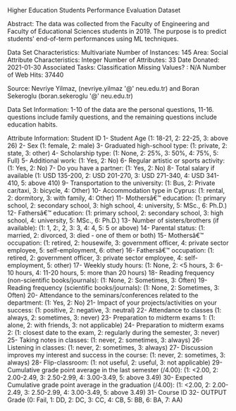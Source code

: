 Higher Education Students Performance Evaluation Dataset

Abstract: The data was collected from the Faculty of Engineering and Faculty of Educational Sciences students in 2019. The purpose is to predict students' end-of-term performances using ML techniques.

Data Set Characteristics:  Multivariate
Number of Instances: 145
Area: Social
Attribute Characteristics: Integer
Number of Attributes: 33
Date Donated: 2021-01-30
Associated Tasks: Classification
Missing Values? : N/A
Number of Web Hits: 37440

Source:
Nevriye Yilmaz, (nevriye.yilmaz '@' neu.edu.tr) and Boran Sekeroglu (boran.sekeroglu '@' neu.edu.tr)

Data Set Information:
1-10 of the data are the personal questions, 11-16. questions include family questions, and the remaining questions include education habits.

Attribute Information:
Student ID
1- Student Age (1: 18-21, 2: 22-25, 3: above 26)
2- Sex (1: female, 2: male)
3- Graduated high-school type: (1: private, 2: state, 3: other)
4- Scholarship type: (1: None, 2: 25%, 3: 50%, 4: 75%, 5: Full)
5- Additional work: (1: Yes, 2: No)
6- Regular artistic or sports activity: (1: Yes, 2: No)
7- Do you have a partner: (1: Yes, 2: No)
8- Total salary if available (1: USD 135-200, 2: USD 201-270, 3: USD 271-340, 4: USD 341-410, 5: above 410)
9- Transportation to the university: (1: Bus, 2: Private car/taxi, 3: bicycle, 4: Other)
10- Accommodation type in Cyprus: (1: rental, 2: dormitory, 3: with family, 4: Other)
11- Mothersâ€™ education: (1: primary school, 2: secondary school, 3: high school, 4: university, 5: MSc., 6: Ph.D.)
12- Fathersâ€™ education: (1: primary school, 2: secondary school, 3: high school, 4: university, 5: MSc., 6: Ph.D.)
13- Number of sisters/brothers (if available): (1: 1, 2:, 2, 3: 3, 4: 4, 5: 5 or above)
14- Parental status: (1: married, 2: divorced, 3: died - one of them or both)
15- Mothersâ€™ occupation: (1: retired, 2: housewife, 3: government officer, 4: private sector employee, 5: self-employment, 6: other)
16- Fathersâ€™ occupation: (1: retired, 2: government officer, 3: private sector employee, 4: self-employment, 5: other)
17- Weekly study hours: (1: None, 2: <5 hours, 3: 6-10 hours, 4: 11-20 hours, 5: more than 20 hours)
18- Reading frequency (non-scientific books/journals): (1: None, 2: Sometimes, 3: Often)
19- Reading frequency (scientific books/journals): (1: None, 2: Sometimes, 3: Often)
20- Attendance to the seminars/conferences related to the department: (1: Yes, 2: No)
21- Impact of your projects/activities on your success: (1: positive, 2: negative, 3: neutral)
22- Attendance to classes (1: always, 2: sometimes, 3: never)
23- Preparation to midterm exams 1: (1: alone, 2: with friends, 3: not applicable)
24- Preparation to midterm exams 2: (1: closest date to the exam, 2: regularly during the semester, 3: never)
25- Taking notes in classes: (1: never, 2: sometimes, 3: always)
26- Listening in classes: (1: never, 2: sometimes, 3: always)
27- Discussion improves my interest and success in the course: (1: never, 2: sometimes, 3: always)
28- Flip-classroom: (1: not useful, 2: useful, 3: not applicable)
29- Cumulative grade point average in the last semester (/4.00): (1: <2.00, 2: 2.00-2.49, 3: 2.50-2.99, 4: 3.00-3.49, 5: above 3.49)
30- Expected Cumulative grade point average in the graduation (/4.00): (1: <2.00, 2: 2.00-2.49, 3: 2.50-2.99, 4: 3.00-3.49, 5: above 3.49)
31- Course ID
32- OUTPUT Grade (0: Fail, 1: DD, 2: DC, 3: CC, 4: CB, 5: BB, 6: BA, 7: AA)

